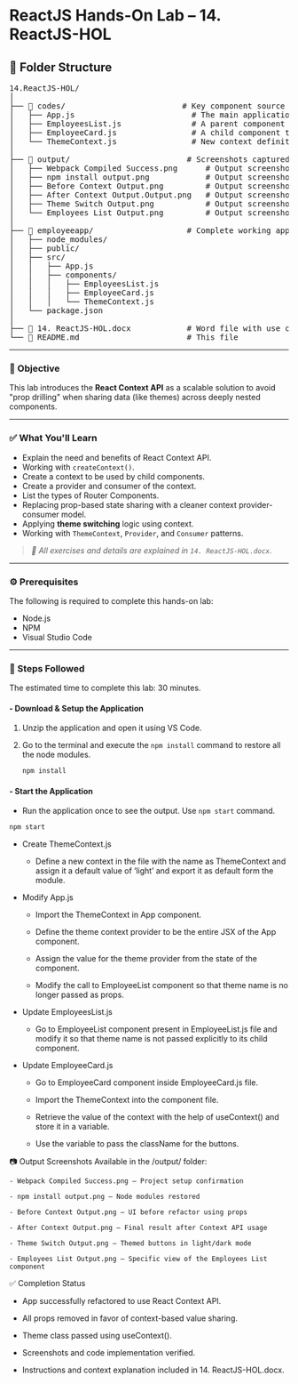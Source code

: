 # ReactJS Hands-On Lab – 14. ReactJS-HOL

## 📁 Folder Structure

<pre>14.ReactJS-HOL/
│
├── 📂 codes/                         # Key component source files before/after refactoring
│   ├── App.js                         # The main application component, where ThemeContext.Provider will be used.
│   ├── EmployeesList.js               # A parent component that previously passed theme via props, now updated to consume context implicitly.
│   ├── EmployeeCard.js                # A child component that will use useContext() to retrieve the theme directly from context.
│   └── ThemeContext.js                # New context definition file, where ThemeContext is created and exported.
│
├── 📂 output/                         # Screenshots captured during execution
│   ├── Webpack Compiled Success.png      # Output screenshot indicating successful webpack compilation
│   ├── npm install output.png            # Output screenshot showing the result of npm install
│   ├── Before Context Output.png         # Output screenshot showing UI before Context API refactor
│   ├── After Context Output.Output.png   # Output screenshot showing UI after Context API refactor
│   ├── Theme Switch Output.png           # Output screenshot demonstrating theme switching
│   └── Employees List Output.png         # Output screenshot of the Employees List component
│
├── 📂 employeeapp/                    # Complete working app using React Context API
│   ├── node_modules/
│   ├── public/
│   ├── src/
│   │   ├── App.js
│   │   ├── components/
│   │   │   ├── EmployeesList.js
│   │   │   ├── EmployeeCard.js
│   │   │   └── ThemeContext.js
│   └── package.json
│
├── 📄 14. ReactJS-HOL.docx            # Word file with use case and step-by-step tasks
└── 📄 README.md                       # This file</pre>


---

### 📌 Objective

This lab introduces the **React Context API** as a scalable solution to avoid "prop drilling" when sharing data (like themes) across deeply nested components. 

---

### ✅ What You'll Learn

* Explain the need and benefits of React Context API. 
* Working with `createContext()`. 
* Create a context to be used by child components.
* Create a provider and consumer of the context.
* List the types of Router Components.
* Replacing prop-based state sharing with a cleaner context provider-consumer model.
* Applying **theme switching** logic using context. 
* Working with `ThemeContext`, `Provider`, and `Consumer` patterns.

> *📝 All exercises and details are explained in `14. ReactJS-HOL.docx`.*

---

### ⚙️ Prerequisites

The following is required to complete this hands-on lab:
* Node.js
* NPM 
* Visual Studio Code

---

### 🚀 Steps Followed

The estimated time to complete this lab: 30 minutes. 

#### - Download & Setup the Application

1.  Unzip the application and open it using VS Code.
2.  Go to the terminal and execute the `npm install` command to restore all the node modules. 

    ```bash
    npm install
    ``` 

#### - Start the Application

- Run the application once to see the output. Use `npm start` command.

```bash
npm start
```
- Create ThemeContext.js 
    - Define a new context in the file with the name as ThemeContext and assign it a default value of ‘light’ and export it as default form the module. 

- Modify App.js 
    - Import the ThemeContext in App component. 

    - Define the theme context provider to be the entire JSX of the App component. 

    - Assign the value for the theme provider from the state of the component. 

    - Modify the call to EmployeeList component so that theme name is no longer passed as props. 

- Update EmployeesList.js 
    - Go to EmployeeList component present in EmployeeList.js file and modify it so that theme name is not passed explicitly to its child component. 

- Update EmployeeCard.js 
    - Go to EmployeeCard component inside EmployeeCard.js file. 

    - Import the ThemeContext into the component file. 

    - Retrieve the value of the context with the help of useContext() and store it in a variable. 

    - Use the variable to pass the className for the buttons. 

📷 Output Screenshots
Available in the /output/ folder:

    - Webpack Compiled Success.png – Project setup confirmation

    - npm install output.png – Node modules restored

    - Before Context Output.png – UI before refactor using props

    - After Context Output.png – Final result after Context API usage

    - Theme Switch Output.png – Themed buttons in light/dark mode

    - Employees List Output.png – Specific view of the Employees List component

✅ Completion Status
- App successfully refactored to use React Context API.

- All props removed in favor of context-based value sharing.

- Theme class passed using useContext().

- Screenshots and code implementation verified.

- Instructions and context explanation included in 14. ReactJS-HOL.docx.
